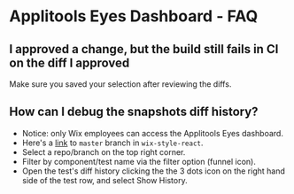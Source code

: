# Applitools Eyes Dashboard - FAQ

## I approved a change, but the build still fails in CI on the diff I approved

Make sure you saved your selection after reviewing the diffs.

## How can I debug the snapshots diff history?

- Notice: only Wix employees can access the Applitools Eyes dashboard.
- Here's a [link](https://eyes.applitools.com/app/baselines/?accountId=mE99eP8CUn9UTSXSv98L3OSaJ0NZmAcY6Wndx6WSHODdY110&branch=wix%2Fwix-style-react%2Fmaster) to `master` branch in `wix-style-react`.
- Select a repo/branch on the top right corner.
- Filter by component/test name via the filter option (funnel icon).
- Open the test's diff history clicking the the 3 dots icon on the right hand side of the test row, and select Show History.
